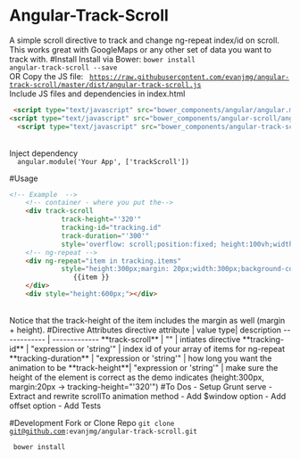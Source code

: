 # Angular-Track-Scroll
A simple scroll directive to track and change ng-repeat index/id on scroll. This works great with GoogleMaps or any other set of data you want to track with. 
#Install
 Install via Bower:
 <code>bower install angular-track-scroll --save</code>	
 <br/>
 OR Copy the JS file: 
 <code> https://raw.githubusercontent.com/evanjmg/angular-track-scroll/master/dist/angular-track-scroll.js</code>
  <br/>
Include JS files and dependencies in index.html
```html
 <script type="text/javascript" src="bower_components/angular/angular.min.js"></script>
<script type="text/javascript" src="bower_components/angular-scroll/angular-scroll.min.js"></script>
  <script type="text/javascript" src="bower_components/angular-track-scroll/angular-track-scroll.js"></script>
```
  <br/>
  Inject dependency
  <code>
  angular.module('Your App', ['trackScroll'])
  </code>
 <br/>
#Usage


```html
<!-- Example  -->
	<!-- container - where you put the-->
	<div track-scroll
			 track-height="'320'"
			 tracking-id="tracking.id"
			 track-duration="'300'" 
			 style='overflow: scroll;position:fixed; height:100vh;width:300px;' >
	<!-- ng-repeat -->
	<div ng-repeat="item in tracking.items"
			 style="height:300px;margin: 20px;width:300px;background-color:blue;color:white;text-align: center;">
				{{item }}
	</div>
	<div style="height:600px;"></div>
```
<br/>
Notice that the track-height of the item includes the margin as well (margin + height).
#Directive Attributes
directive attribute | value type| description
------------ | -------------
	**track-scroll** | "" | intiates directive 
	**tracking-id** | "expression or 'string'" | index id of your array of items for ng-repeat 
	**tracking-duration** | "expression or 'string'" | how long you want the animation to be
	**track-height**| "expression or 'string'" | make sure the height of the element is correct as the demo indicates (height:300px, margin:20px -> tracking-height="'320'")
#To Dos
- Setup Grunt serve
- Extract and rewrite scrollTo animation method
- Add $window option
- Add offset option
- Add Tests

#Development
 Fork or Clone Repo
<code>git clone git@github.com:evanjmg/angular-track-scroll.git</code>
<p></p>
<code> bower install</code>
